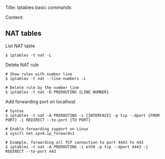 Title: Iptables basic commands

Content:

## NAT tables

List NAT table

```
$ iptables -t nat -L
```

Delete NAT rule

```
# Show rules with number line
$ iptables -t nat --line-numbers -L

# Delete rule by the number line
$ iptables -t nat -D PREROUTING {LINE NUMBER}
```

Add forwarding port on localhost

```
# Syntax
$ iptables -t nat -A PREROUTING -i {INTERFACE} -p tcp --dport {FROM PORT} -j REDIRECT --to-port {TO PORT}

# Enable forwarding support on Linux
$ sysctl net.ipv4.ip_forward=1

# Example, forwarding all TCP connection to port 4443 to 443
$ iptables -t nat -A PREROUTING -i eth0 -p tcp --dport 4443 -j REDIRECT --to-port 443
```

